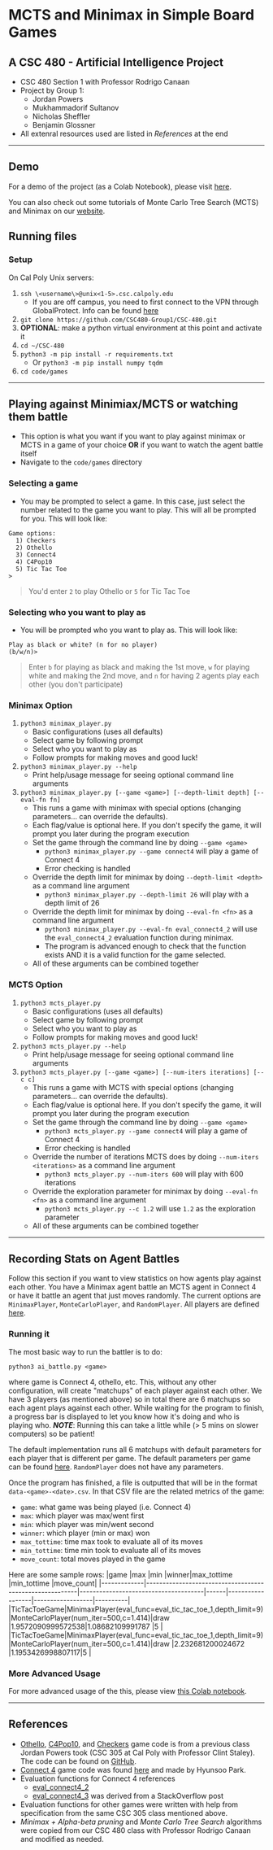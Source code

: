 # MCTS and Minimax in Simple Board Games
## A CSC 480 - Artificial Intelligence Project
- CSC 480 Section 1 with Professor Rodrigo Canaan
- Project by Group 1:
   - Jordan Powers
   - Mukhammadorif Sultanov
   - Nicholas Sheffler
   - Benjamin Glossner
- All extenral resources used are listed in _References_ at the end 

<hr>

## Demo

For a demo of the project (as a Colab Notebook), please visit [here](https://colab.research.google.com/drive/1jpOXGfceP3olYiqQk5LOXA_2q2k3LzQ5?usp=sharing).

You can also check out some tutorials of Monte Carlo Tree Search (MCTS) and Minimax on our [website](https://csc480-group1.github.io/CSC-480/#/).

## Running files
### Setup
On Cal Poly Unix servers:
   1. `ssh \<username\>@unix<1-5>.csc.calpoly.edu`
      - If you are off campus, you need to first connect to the VPN through GlobalProtect. Info can be found [here](https://calpoly.atlassian.net/wiki/spaces/CPKB/pages/2425047/Set+up+VPN)
   1. `git clone https://github.com/CSC480-Group1/CSC-480.git`
   1. **OPTIONAL**: make a python virtual environment at this point and activate it
   1. `cd ~/CSC-480`
   1. `python3 -m pip install -r requirements.txt`
      - Or `python3 -m pip install numpy tqdm`
   1. `cd code/games`

<hr>

## Playing against Minimiax/MCTS or watching them battle
- This option is what you want if you want to play against minimax or MCTS in a game of your choice **OR** if you want to watch the agent battle itself
- Navigate to the `code/games` directory

### Selecting a game
- You may be prompted to select a game. In this case, just select the number related to the game you want to play. This will all be prompted for you. This will look like:
```
Game options:
  1) Checkers
  2) Othello
  3) Connect4
  4) C4Pop10
  5) Tic Tac Toe
>
```
> You'd enter `2` to play Othello or `5` for Tic Tac Toe 

### Selecting who you want to play as
- You will be prompted who you want to play as. This will look like:
```
Play as black or white? (n for no player)
(b/w/n)> 
``` 
> Enter `b` for playing as black and making the 1st move, `w` for playing white and making the 2nd move, and `n` for having 2 agents play each other (you don't participate)

### Minimax Option
1. `python3 minimax_player.py`
   - Basic configurations (uses all defaults)
   - Select game by following prompt
   - Select who you want to play as
   - Follow prompts for making moves and good luck!
2. `python3 minimax_player.py --help`
   - Print help/usage message for seeing optional command line arguments
3. `python3 minimax_player.py [--game <game>] [--depth-limit depth] [--eval-fn fn]`
   - This runs a game with minimax with special options (changing parameters... can override the defaults).
   - Each flag/value is optional here. If you don't specify the game, it will prompt you later during the program execution
   - Set the game through the command line by doing `--game <game>`
      - `python3 minimax_player.py --game connect4` will play a game of Connect 4
      - Error checking is handled
   - Override the depth limit for minimax by doing `--depth-limit <depth>` as a command line argument
      - `python3 minimax_player.py --depth-limit 26` will play with a depth limit of 26
   - Override the depth limit for minimax by doing `--eval-fn <fn>` as a command line argument
      - `python3 minimax_player.py --eval-fn eval_connect4_2` will use the `eval_connect4_2` evaluation function during minimax.
      - The program is advanced enough to check that the function exists AND it is a valid function for the game selected.
   - All of these arguments can be combined together

### MCTS Option
1. `python3 mcts_player.py`
   - Basic configurations (uses all defaults)
   - Select game by following prompt
   - Select who you want to play as
   - Follow prompts for making moves and good luck!
2. `python3 mcts_player.py --help`
   - Print help/usage message for seeing optional command line arguments
3. `python3 mcts_player.py [--game <game>] [--num-iters iterations] [--c c]`
   - This runs a game with MCTS with special options (changing parameters... can override the defaults).
   - Each flag/value is optional here. If you don't specify the game, it will prompt you later during the program execution
   - Set the game through the command line by doing `--game <game>`
      - `python3 mcts_player.py --game connect4` will play a game of Connect 4
      - Error checking is handled
   - Override the number of iterations MCTS does by doing `--num-iters <iterations>` as a command line argument
      - `python3 mcts_player.py --num-iters 600` will play with 600 iterations
   - Override the exploration parameter for minimax by doing `--eval-fn <fn>` as a command line argument
      - `python3 mcts_player.py --c 1.2` will use `1.2` as the exploration parameter
   - All of these arguments can be combined together

<hr>

## Recording Stats on Agent Battles
Follow this section if you want to view statistics on how agents play against each other. You have a Minimax agent battle an MCTS agent in Connect 4 or have it battle an agent that just moves randomly. The current options are `MinimaxPlayer`, `MonteCarloPlayer`, and `RandomPlayer`. All players are defined [here](https://github.com/CSC480-Group1/CSC-480/blob/main/code/games/Player.py).

### Running it
The most basic way to run the battler is to do:
```
python3 ai_battle.py <game>
```
where game is Connect 4, othello, etc. This, without any other configuration, will create "matchups" of each player against each other. We have 3 players (as mentioned above) so in total there are 6 matchups so each agent plays against each other. While waiting for the program to finish, a progress bar is displayed to let you know how it's doing and who is playing who. **_NOTE_**: Running this can take a little while (> 5 mins on slower computers) so be patient!

The default implementation runs all 6 matchups with default parameters for each player that is different per game. The default parameters per game can be found [here](https://github.com/CSC480-Group1/CSC-480/blob/f30b43fef2ad3d72399cf300c764f1229d60d68f/code/games/ai_battle.py#L75-L96). `RandomPlayer` does not have any parameters.

Once the program has finished, a file is outputted that will be in the format `data-<game>-<date>.csv`. In that CSV file are the related metrics of the game:
- `game`: what game was being played (i.e. Connect 4)
- `max`: which player was max/went first
- `min`: which player was min/went second
- `winner`: which player (min or max) won
- `max_tottime`: time max took to evaluate all of its moves
- `min_tottime`: time min took to evaluate all of its moves
- `move_count`: total moves played in the game

Here are some sample rows:
|game         |max                                                      |min                                   |winner|max_tottime       |min_tottime       |move_count|
|-------------|---------------------------------------------------------|--------------------------------------|------|------------------|------------------|----------|
|TicTacToeGame|MinimaxPlayer(eval_func=eval_tic_tac_toe_1,depth_limit=9)|MonteCarloPlayer(num_iter=500,c=1.414)|draw  |1.9572090999572538|1.08682109991787  |5         |
|TicTacToeGame|MinimaxPlayer(eval_func=eval_tic_tac_toe_1,depth_limit=9)|MonteCarloPlayer(num_iter=500,c=1.414)|draw  |2.232681200024672 |1.1953426998807117|5         |

### More Advanced Usage

For more advanced usage of the this, please view [this Colab notebook](https://colab.research.google.com/drive/1qbrKeExzzBb-K7HgdM5KGTJri61nlGLZ?usp=sharing).

<hr>

## References
- [Othello](https://en.wikipedia.org/wiki/Reversi#Othello), [C4Pop10](https://en.wikipedia.org/wiki/Connect_Four#Pop_10), and [Checkers](https://en.wikipedia.org/wiki/Draughts) game code is from a previous class Jordan Powers took (CSC 305 at Cal Poly with Professor Clint Staley). The code can be found on [GitHub](https://github.com/lost1227/CSC-305/tree/python-boardtest/assignment/python-boardtest).
- [Connect 4](https://en.wikipedia.org/wiki/Connect_Four) game code was found [here](https://gist.github.com/rex8312/c7640c96430af5209e1a) and made by Hyunsoo Park.
- Evaluation functions for Connect 4 references
   - [eval_connect4_2](https://www.scirp.org/html/1-9601415_90972.htm#f12)
   - [eval_connect4_3](https://softwareengineering.stackexchange.com/questions/263514/why-does-this-evaluation-function-work-in-a-connect-four-game-in-java) was derived from a StackOverflow post
- Evaluation functions for other games were written with help from specification from the same CSC 305 class mentioned above.
- _Minimax + Alpha-beta pruning_ and _Monte Carlo Tree Search_ algorithms were copied from our CSC 480 class with Professor Rodrigo Canaan and modified as needed.
